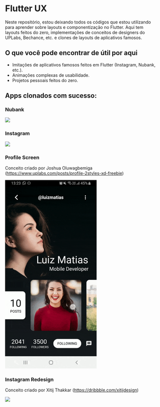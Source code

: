 # Flutter UX
Neste repositório, estou deixando todos os códigos que estou utilizando para aprender sobre layouts e componentização no Flutter. Aqui tem layouts feitos do zero, implementações de conceitos de designers do UPLabs, Bechance, etc. e clones de layouts de aplicativos famosos.

## O que você pode encontrar de útil por aqui
- Imitações de aplicativos famosos feitos em Flutter (Instagram, Nubank, etc.).
- Animações complexas de usabilidade.
- Projetos pessoais feitos do zero.


## Apps clonados com sucesso:
### Nubank
<img src="readmesrc/nubank.gif" width="300">

### Instagram
<img src="readmesrc/instagram.gif" width="300">

### Profile Screen
Conceito criado por Joshua Oluwagbemiga (https://www.uplabs.com/posts/profile-2styles-xd-freebie)

<img src="readmesrc/profile_clone.gif" width="300">

### Instagram Redesign
Conceito criado por Xitij Thakkar (https://dribbble.com/xitijdesign)

<img src="readmesrc/instagram-redesign.gif" width="300">
